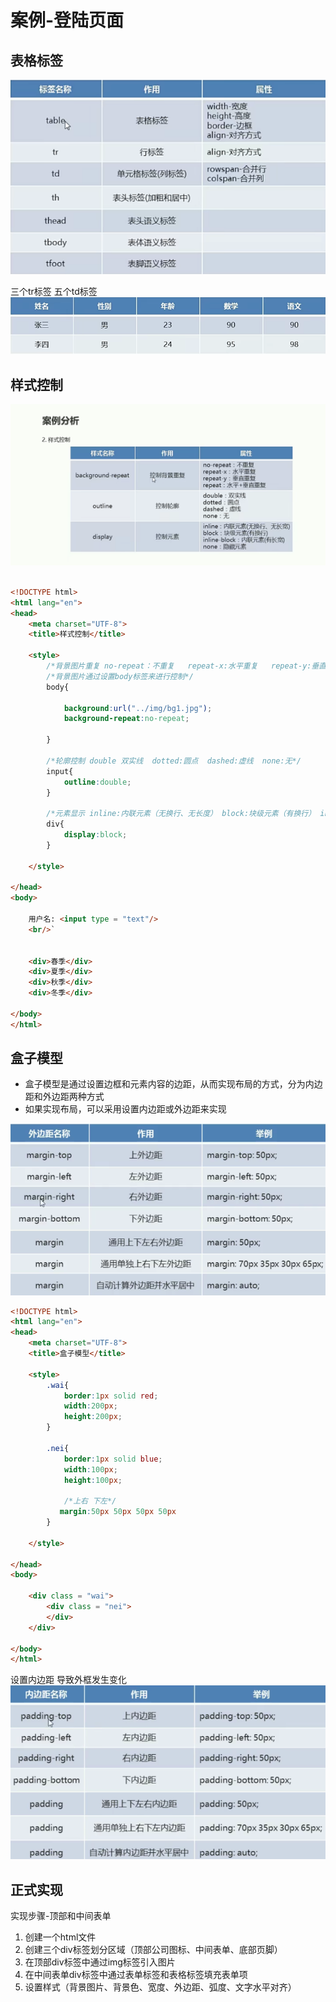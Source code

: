 # 案例-登陆页面

## 表格标签
![图 1](../../images/18ef0e0ddb11bf34dca9c9de5c171f7976d2df667144e132ddab4e63aab548ef.png)  

三个tr标签  五个td标签
![图 3](../../images/81ac9dda221c630e6053b67848fa7c8170965de1b664535ff2b573ea5c6ff2f0.png)  




## 样式控制
![图 4](../../images/bffbc5d4a0f7c6b5161d89df856e25d591e5561ffa4c7a340a891c93a4b2e248.png)  

```html

<!DOCTYPE html>
<html lang="en">
<head>
    <meta charset="UTF-8">
    <title>样式控制</title>

    <style>
        /*背景图片重复 no-repeat：不重复   repeat-x:水平重复   repeat-y:垂直重复 repeat:水平+垂直重复*/
        /*背景图片通过设置body标签来进行控制*/
        body{

            background:url("../img/bg1.jpg");
            background-repeat:no-repeat;

        }

        /*轮廓控制 double 双实线  dotted:圆点  dashed:虚线  none:无*/
        input{
            outline:double;
        }

        /*元素显示 inline:内联元素（无换行、无长度） block:块级元素（有换行） inline-block:内联元素 none:隐藏元素*/
        div{
            display:block;
        }

    </style>
    
</head>
<body>

    用户名: <input type = "text"/>
    <br/>`


    <div>春季</div>
    <div>夏季</div>
    <div>秋季</div>
    <div>冬季</div>

</body>
</html>

```


## 盒子模型
* 盒子模型是通过设置边框和元素内容的边距，从而实现布局的方式，分为内边距和外边距两种方式
* 如果实现布局，可以采用设置内边距或外边距来实现

![图 1](../../images/7b66498dfbf041499aa1d6af8b7b2f0083a8e7ef366a5d6ae3ef4f49bcd82fe2.png)  

```html
<!DOCTYPE html>
<html lang="en">
<head>
    <meta charset="UTF-8">
    <title>盒子模型</title>

    <style>
        .wai{
            border:1px solid red;
            width:200px;
            height:200px;
        }

        .nei{
            border:1px solid blue;
            width:100px;
            height:100px;

            /*上右 下左*/
           margin:50px 50px 50px 50px
        }

    </style>
    
</head>
<body>

    <div class = "wai">
        <div class = "nei">
        </div>
    </div>

</body>
</html>
```


设置内边距 导致外框发生变化
![图 2](../../images/e73f22e79761bd8d4574ca268237fc248a0586ddc0dd1ecfe2c2657216399286.png)  


## 正式实现

实现步骤-顶部和中间表单
1. 创建一个html文件
2. 创建三个div标签划分区域（顶部公司图标、中间表单、底部页脚）
3. 在顶部div标签中通过img标签引入图片
4. 在中间表单div标签中通过表单标签和表格标签填充表单项
5. 设置样式（背景图片、背景色、宽度、外边距、弧度、文字水平对齐）
   

   